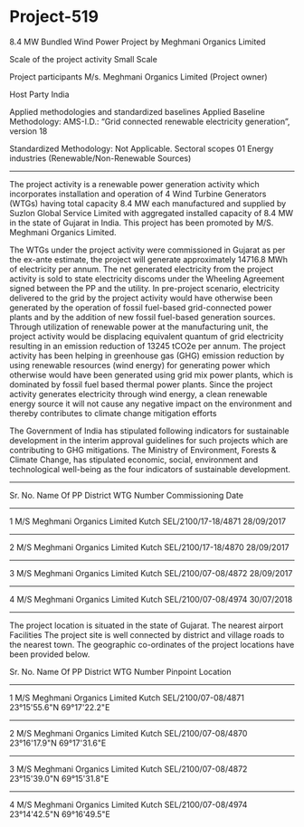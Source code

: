 # Project-519
8.4 MW Bundled Wind Power Project by Meghmani Organics Limited

Scale of the project activity Small Scale

Project participants
M/s. Meghmani Organics Limited (Project owner)

Host Party India

Applied methodologies and
standardized baselines
Applied Baseline Methodology:
AMS-I.D.: “Grid connected renewable electricity
generation”, version 18

Standardized Methodology: Not Applicable.
Sectoral scopes
01 Energy industries
(Renewable/Non-Renewable Sources)
________________
The project activity is a renewable power generation activity which incorporates installation and operation of 4
Wind Turbine Generators (WTGs) having total capacity 8.4 MW each manufactured and supplied by Suzlon
Global Service Limited with aggregated installed capacity of 8.4 MW in the state of Gujarat in India. This
project has been promoted by M/S. Meghmani Organics Limited.

The WTGs under the project activity were commissioned in Gujarat as per the ex-ante estimate, the project
will generate approximately 14716.8 MWh of electricity per annum. The net generated electricity from the
project activity is sold to state electricity discoms under the Wheeling Agreement signed between the PP and
the utility. In pre-project scenario, electricity delivered to the grid by the project activity would have otherwise
been generated by the operation of fossil fuel-based grid-connected power plants and by the addition of new
fossil fuel-based generation sources. Through utilization of renewable power at the manufacturing unit, the
project activity would be displacing equivalent quantum of grid electricity resulting in an emission
reduction of 13245 tCO2e per annum. The project activity has been helping in greenhouse gas (GHG) emission
reduction by using renewable resources (wind energy) for generating power which otherwise would have
been generated using grid mix power plants, which is dominated by fossil fuel based thermal power plants.
Since the project activity generates electricity through wind energy, a clean renewable energy source it will not
cause any negative impact on the environment and thereby contributes to climate change mitigation efforts

The Government of India has stipulated following indicators for sustainable development in the interim
approval guidelines for such projects which are contributing to GHG mitigations. The Ministry of
Environment, Forests & Climate Change, has stipulated economic, social, environment and technological
well-being as the four indicators of sustainable development.

__________________
Sr. No. Name Of PP District WTG Number Commissioning Date
______________
1 M/S Meghmani Organics Limited Kutch SEL/2100/17-18/4871 28/09/2017
__________
2 M/S Meghmani Organics Limited Kutch SEL/2100/17-18/4870 28/09/2017
__________
3 M/S Meghmani Organics Limited Kutch SEL/2100/07-08/4872 28/09/2017
___
4 M/S Meghmani Organics Limited Kutch SEL/2100/07-08/4974 30/07/2018
_________________
The project location is situated in the state of Gujarat. The nearest airport Facilities The project site is well
connected by district and village roads to the nearest town. The geographic co-ordinates of the project
locations have been provided below.

Sr. No. Name Of PP District WTG Number Pinpoint Location
__________
1 M/S Meghmani Organics Limited Kutch SEL/2100/07-08/4871 23°15'55.6"N 69°17'22.2"E
___________
2 M/S Meghmani Organics Limited Kutch SEL/2100/07-08/4870 23°16'17.9"N 69°17'31.6"E
___________
3 M/S Meghmani Organics Limited Kutch SEL/2100/07-08/4872 23°15'39.0"N 69°15'31.8"E
________
4 M/S Meghmani Organics Limited Kutch SEL/2100/07-08/4974 23°14'42.5"N 69°16'49.5"E
